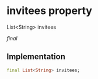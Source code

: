 


# invitees property







List&lt;String> invitees
  
_<span class="feature">final</span>_






## Implementation

```dart
final List<String> invitees;
```







